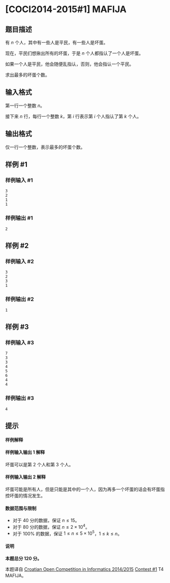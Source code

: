 # [COCI2014-2015#1] MAFIJA

## 题目描述

有 $n$ 个人，其中有一些人是平民，有一些人是坏蛋。

现在，平民们想揪出所有的坏蛋，于是 $n$ 个人都指认了一个人是坏蛋。

如果一个人是平民，他会随便乱指认，否则，他会指认一个平民。

求出最多的坏蛋个数。

## 输入格式

第一行一个整数 $n$。

接下来 $n$ 行，每行一个整数 $k$，第 $i$ 行表示第 $i$ 个人指认了第 $k$ 个人。

## 输出格式

仅一行一个整数，表示最多的坏蛋个数。

## 样例 #1

### 样例输入 #1
```
3
2
1
1
```

### 样例输出 #1

```
2
```

## 样例 #2

### 样例输入 #2
```
3
2
3
1
```

### 样例输出 #2

```
1
```

## 样例 #3

### 样例输入 #3
```
7
3
3
4
5
6
4
4
```

### 样例输出 #3

```
4
```

## 提示

#### 样例解释
#### 样例输入输出 1 解释
坏蛋可以是第 $2$ 个人和第 $3$ 个人。
#### 样例输入输出 2 解释
坏蛋可能是所有人，但是只能是其中的一个人，因为再多一个坏蛋的话会有坏蛋指控坏蛋的情况发生。

#### 数据范围与限制
- 对于 $40$ 分的数据，保证 $n\le 15$。
- 对于 $80$ 分的数据，保证 $n\le 2\times 10^4$。
- 对于 $100\%$ 的数据，保证 $1\le n\le 5\times 10^5$，$1\le k\le n$。

#### 说明
**本题总分 $120$ 分。**

本题译自 [Croatian Open Competition in Informatics 2014/2015](https://hsin.hr/coci/archive/2014_2015) [Contest #1](https://hsin.hr/coci/archive/2014_2015/contest1_tasks.pdf) T4 MAFIJA。
